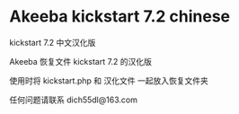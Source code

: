 # Akeeba kickstart 7.2 chinese
 <p>kickstart 7.2 中文汉化版 </p>
<p>Akeeba 恢复文件 kickstart 7.2 的汉化版 </p>
 <p>使用时将 kickstart.php 和 汉化文件 一起放入恢复文件夹</p>
 <p>任何问题请联系 dich55dl@163.com</p>
